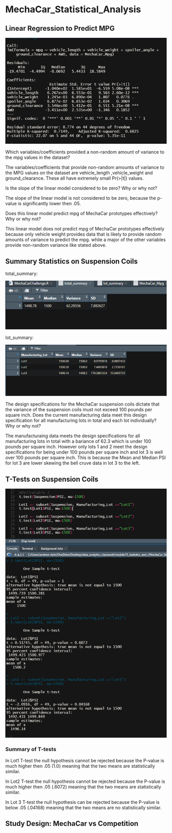 # MechaCar_Statistical_Analysis

## Linear Regression to Predict MPG
![image1](https://github.com/Ajsforlife/MechaCar_Statistical_Analysis/blob/main/challenge_pics/deliverable1.png)

Which variables/coefficients provided a non-random amount of variance to the mpg values in the dataset?

The variables/coefficients that provide non-random amounts of variance to the MPG values on the dataset are vehicle_length ,vehicle_weight and ground_clearance. These all have extremely small Pr(>|t|) values.
    
Is the slope of the linear model considered to be zero? Why or why not?

The slope of the linear model is not considered to be zero, because the p-value is significantly lower then .05.

Does this linear model predict mpg of MechaCar prototypes effectively? Why or why not?

This linear model does not predict mpg of MechaCar prototypes effectively because only vehicle weight provides data that is likely to provide random amounts of variance to predict the mpg. while a major of the other variables provide non-random variance like stated above.

## Summary Statistics on Suspension Coils
total_summary:

![image2](https://github.com/Ajsforlife/MechaCar_Statistical_Analysis/blob/main/challenge_pics/deliver2-1.png)

lot_summary:

![image3](https://github.com/Ajsforlife/MechaCar_Statistical_Analysis/blob/main/challenge_pics/deliverable%202.png)

The design specifications for the MechaCar suspension coils dictate that the variance of the suspension coils must not exceed 100 pounds per square inch. Does the current manufacturing data meet this design specification for all manufacturing lots in total and each lot individually? Why or why not?

The manufacturaing data meets the design specifications for all manufacturing lots in total with a bariance of 62.3 which is under 100 pounds per square inch. However only lots 1 and 2 meet the design specifications for being under 100 pounds per square inch and lot 3 is well over 100 pounds per square inch. This is because the Mean and Median PSI for lot 3 are lower skewing the bell cruve data in lot 3 to the left.

## T-Tests on Suspension Coils

![image4](https://github.com/Ajsforlife/MechaCar_Statistical_Analysis/blob/main/challenge_pics/deliverable%203.png)

### Summary of T-tests

In Lot1 T-test the null hypothesis cannot be rejected because the P-value is much higher then .05 (1.0) meaning that the two means are statistically similar.

In Lot2 T-test the null hypothesis cannot be rejected because the P-value is much higher then .05 (.6072) meaning that the two means are statistically similar.

In Lot 3 T-test the null hypothesis can be rejected because the P-value is below .05 (.04168) meaning that the two means are no statistically similar.


## Study Design: MechaCar vs Competition

